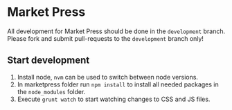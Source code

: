 # Market Press

All development for Market Press should be done in the `development` branch. Please fork and submit pull-requests to the `development` branch only!

## Start development

1. Install node, `nvm` can be used to switch between node versions.
2. In marketpress folder run `npm install` to install all needed packages in the `node_modules` folder.
3. Execute `grunt watch` to start watching changes to CSS and JS files.